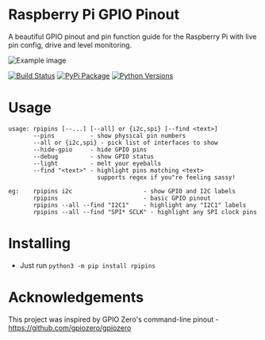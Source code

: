 # Raspberry Pi GPIO Pinout

A beautiful GPIO pinout and pin function guide for the Raspberry Pi with live pin config, drive and level monitoring.

![Example image](https://github.com/pinout-xyz/rpipins/assets/1746967/67f2aa9d-8d3f-4086-84c9-291d7eb11cc2)

[![Build Status](https://img.shields.io/github/actions/workflow/status/pinout-xyz/rpipins/build.yml?branch=main)](https://github.com/pinout-xyz/rpipins/actions/workflows/build.yml)
[![PyPi Package](https://img.shields.io/pypi/v/rpipins.svg)](https://pypi.python.org/pypi/rpipins)
[![Python Versions](https://img.shields.io/pypi/pyversions/rpipins.svg)](https://pypi.python.org/pypi/rpipins)

# Usage

```
usage: rpipins [--...] [--all] or {i2c,spi} [--find <text>]
       --pins          - show physical pin numbers
       --all or {i2c,spi} - pick list of interfaces to show
       --hide-gpio     - hide GPIO pins
       --debug         - show GPIO status
       --light         - melt your eyeballs
       --find "<text>" - highlight pins matching <text>
                         supports regex if you"re feeling sassy!

eg:    rpipins i2c                    - show GPIO and I2C labels
       rpipins                        - basic GPIO pinout
       rpipins --all --find "I2C1"    - highlight any "I2C1" labels
       rpipins --all --find "SPI* SCLK" - highlight any SPI clock pins
```

# Installing

* Just run `python3 -m pip install rpipins`

# Acknowledgements

This project was inspired by GPIO Zero's command-line pinout - https://github.com/gpiozero/gpiozero
